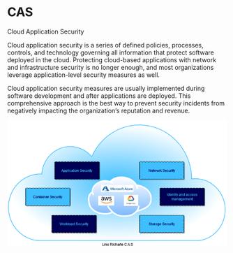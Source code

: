 # CAS
Cloud Application Security

Cloud application security is a series of defined policies, processes, controls, and technology governing all information that protect software deployed in the cloud. Protecting cloud-based applications with network and infrastructure security is no longer enough, and most organizations leverage application-level security measures as well.

Cloud application security measures are usually implemented during software development and after applications are deployed. This comprehensive approach is the best way to prevent security incidents from negatively impacting the organization’s reputation and revenue.

![HeaderImage](./CAS-Diagram.drawio.png)